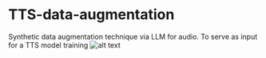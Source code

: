 # TTS-data-augmentation
Synthetic data augmentation technique via LLM for audio. To serve as input for a TTS model training
![alt text](/TTS-data-augmentation/readmeImage.jpeg)
